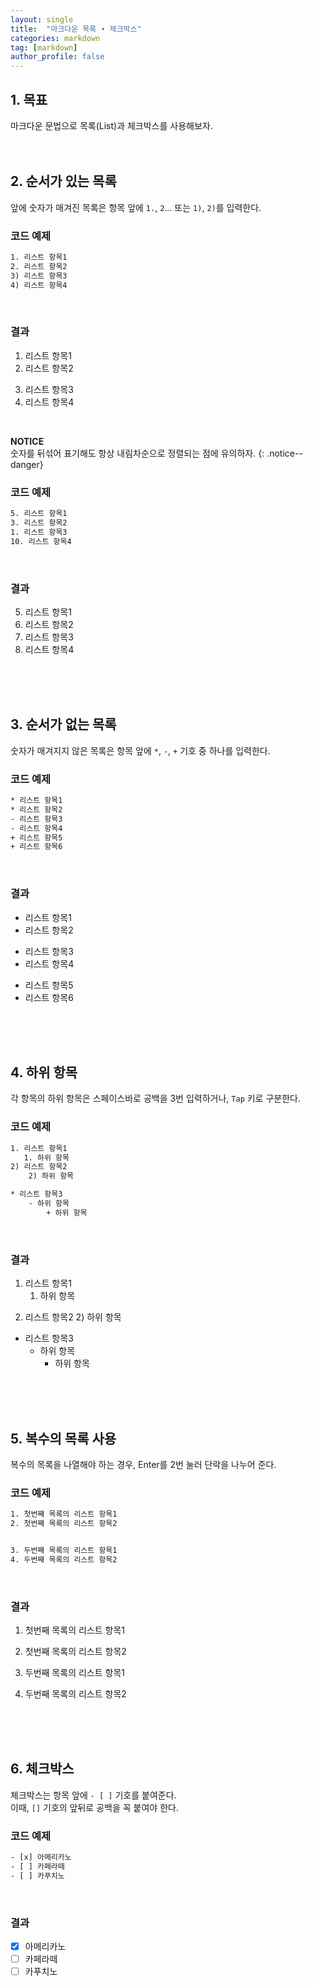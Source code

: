 ```yaml
---
layout: single
title:  "마크다운 목록 ∙ 체크박스"
categories: markdown
tag: [markdown]
author_profile: false
---
```


## 1. 목표
마크다운 문법으로 목록(List)과 체크박스를 사용해보자.
<br>
<br>
<br>



## 2. 순서가 있는 목록
앞에 숫자가 매겨진 목록은 항목 앞에 <code>1.</code>, <code>2</code>... 또는 <code>1)</code>, <code>2)</code>를 입력한다.
<br>

### 코드 예제
```html
1. 리스트 항목1
2. 리스트 항목2
3) 리스트 항목3
4) 리스트 항목4 
```
<br>

### 결과
1. 리스트 항목1
2. 리스트 항목2
3) 리스트 항목3
4) 리스트 항목4 
<br>

**NOTICE**  
숫자를 뒤섞어 표기해도 항상 내림차순으로 정렬되는 점에 유의하자.
{: .notice--danger}

### 코드 예제

```html
5. 리스트 항목1
3. 리스트 항목2
1. 리스트 항목3
10. 리스트 항목4 
```
<br>

### 결과
5. 리스트 항목1
3. 리스트 항목2
1. 리스트 항목3
10. 리스트 항목4 
<br>
<br>
<br>



## 3. 순서가 없는 목록
숫자가 매겨지지 않은 목록은 항목 앞에 <code>*</code>, <code>-</code>, <code>+</code> 기호 중 하나를 입력한다.
<br>

### 코드 예제
```html
* 리스트 항목1
* 리스트 항목2
- 리스트 항목3
- 리스트 항목4
+ 리스트 항목5
+ 리스트 항목6
```
<br>

### 결과
* 리스트 항목1
* 리스트 항목2
- 리스트 항목3
- 리스트 항목4
+ 리스트 항목5
+ 리스트 항목6
<br>
<br>
<br>



## 4. 하위 항목
각 항목의 하위 항목은 스페이스바로 공백을 3번 입력하거나, <code>Tap</code> 키로 구분한다.
<br>

### 코드 예제
```html
1. 리스트 항목1
   1. 하위 항목
2) 리스트 항목2
    2) 하위 항목

* 리스트 항목3
    - 하위 항목
        + 하위 항목
```
<br>

### 결과
1. 리스트 항목1
   1. 하위 항목
2) 리스트 항목2
    2) 하위 항목

* 리스트 항목3
    - 하위 항목
        + 하위 항목
<br>
<br>
<br>



## 5. 복수의 목록 사용
복수의 목록을 나열해야 하는 경우, Enter를 2번 눌러 단락을 나누어 준다.
<br>

### 코드 예제
```html
1. 첫번째 목록의 리스트 항목1
2. 첫번째 목록의 리스트 항목2


3. 두번째 목록의 리스트 항목1
4. 두번째 목록의 리스트 항목2
```
<br>

### 결과
1. 첫번째 목록의 리스트 항목1
2. 첫번째 목록의 리스트 항목2


3. 두번째 목록의 리스트 항목1
4. 두번째 목록의 리스트 항목2
<br>
<br>
<br>



## 6. 체크박스
체크박스는 항목 앞에 <code>- [ ]</code> 기호를 붙여준다.  
이때, <code>[]</code> 기호의 앞뒤로 공백을 꼭 붙여야 한다.
<br>

### 코드 예제
```html
- [x] 아메리카노
- [ ] 카페라떼
- [ ] 카푸치노
```
<br>

### 결과
- [x] 아메리카노
- [ ] 카페라떼
- [ ] 카푸치노
